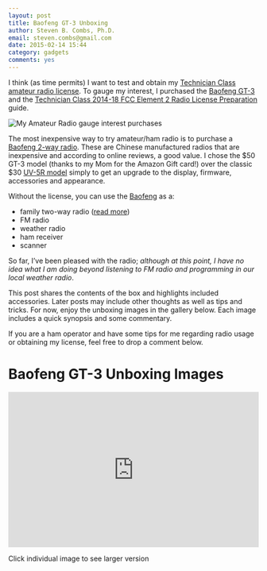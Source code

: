```yaml
---
layout: post
title: Baofeng GT-3 Unboxing
author: Steven B. Combs, Ph.D.
email: steven.combs@gmail.com
date: 2015-02-14 15:44
category: gadgets
comments: yes
---
```

I think (as time permits) I want to test and obtain my [Technician Class amateur radio license](http://www.arrl.org/getting-your-technician-license). To gauge my interest, I purchased the [Baofeng GT-3](http://goo.gl/dQRXj9) and the [Technician Class 2014-18 FCC Element 2 Radio License Preparation](http://goo.gl/W2vpV2) guide.

![My Amateur Radio gauge interest purchases](https://farm8.staticflickr.com/7299/16342091798_fce5b8efb6_z.jpg)

The most inexpensive way to try amateur/ham radio is to purchase a [Baofeng 2-way radio](http://goo.gl/mLp88H). These are Chinese manufactured radios that are inexpensive and according to online reviews, a good value. I chose the $50 GT-3 model (thanks to my Mom for the Amazon Gift card!) over the classic $30 [UV-5R model](http://goo.gl/ayYw2Y) simply to get an upgrade to the display, firmware, accessories and appearance.

Without the license, you can use the [Baofeng](http://goo.gl/mLp88H) as a:

* family two-way radio ([read more](http://www.fcc.gov/encyclopedia/family-radio-service-frs))
* FM radio
* weather radio
* ham receiver
* scanner

So far, I’ve been pleased with the radio; *although at this point, I have no idea what I am doing beyond listening to FM radio and programming in our local weather radio*. 

This post shares the contents of the box and highlights included accessories. Later posts may include other thoughts as well as tips and tricks. For now, enjoy the unboxing images in the gallery below. Each image includes a quick synopsis and some commentary.

If you are a ham operator and have some tips for me regarding radio usage or obtaining my license, feel free to drop a comment below.

# Baofeng GT-3 Unboxing Images
<style>.embed-container { position: relative; padding-bottom: 56.25%; padding-top: 30px; height: 0; overflow: hidden; max-width: 640px; height: auto; } .embed-container iframe, .embed-container object, .embed-container embed { position: absolute; top: 0; left: 0; width: 100%; height: 100%; }</style><div class='embed-container'><iframe src='https://www.flickr.com//photos/bimp/sets/72157648493263183/player/' frameborder='0' allowfullscreen webkitallowfullscreen mozallowfullscreen oallowfullscreen msallowfullscreen></iframe></div>
Click individual image to see larger version